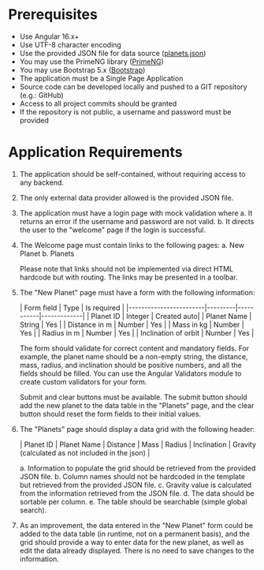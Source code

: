 ﻿# Prerequisites
- Use Angular 16.x+
- Use UTF-8 character encoding
- Use the provided JSON file for data source ([planets.json](\assets\planets.json))
- You may use the PrimeNG library ([PrimeNG](https://primefaces.org/primeng/))
- You may use Bootstrap 5.x ([Bootstrap](https://getbootstrap.com/))
- The application must be a Single Page Application
- Source code can be developed locally and pushed to a GIT repository (e.g.: GitHub)
- Access to all project commits should be granted
- If the repository is not public, a username and password must be provided

# Application Requirements
1. The application should be self-contained, without requiring access to any backend.
2. The only external data provider allowed is the provided JSON file.
3. The application must have a login page with mock validation where
   a. It returns an error if the username and password are not valid.
   b. It directs the user to the "welcome" page if the login is successful.
4. The Welcome page must contain links to the following pages:
   a. New Planet
   b. Planets

   Please note that links should not be implemented via direct HTML hardcode but with routing. The links may be presented in a toolbar.

5. The "New Planet" page must have a form with the following information:

   | Form field             | Type    | Is required |
      |------------------------|---------|-----------|-------------|
   | Planet ID              | Integer | Created auto|
   | Planet Name            | String  | Yes         |
   | Distance in m          | Number  | Yes         |
   | Mass in kg             | Number  | Yes         |
   | Radius in m            | Number  | Yes         |
   | Inclination of orbit   | Number  | Yes         |

   The form should validate for correct content and mandatory fields. For example, the planet name should be a non-empty string, the distance, mass, radius, and inclination should be positive numbers, and all the fields should be filled. You can use the Angular Validators module to create custom validators for your form.

   Submit and clear buttons must be available. The submit button should add the new planet to the data table in the "Planets" page, and the clear button should reset the form fields to their initial values.

6. The "Planets" page should display a data grid with the following header:

   | Planet ID | Planet Name | Distance | Mass | Radius | Inclination | Gravity (calculated as not included in the json) |

   a. Information to populate the grid should be retrieved from the provided JSON file.
   b. Column names should not be hardcoded in the template but retrieved from the provided JSON file.
   c. Gravity value is calculated from the information retrieved from the JSON file.
   d. The data should be sortable per column.
   e. The table should be searchable (simple global search).

7. As an improvement, the data entered in the "New Planet" form could be added to the data table (in runtime, not on a permanent basis), and the grid should provide a way to enter data for the new planet, as well as edit the data already displayed. There is no need to save changes to the information.
